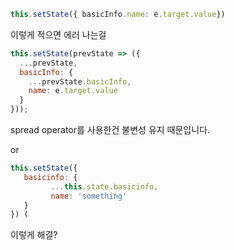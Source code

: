 ```js
this.setState({ basicInfo.name: e.target.value})
```

이렇게 적으면 에러 나는걸

```js
this.setState(prevState => ({
  ...prevState,
  basicInfo: {
    ...prevState.basicInfo,
    name: e.target.value
  }
}));
```

spread operator를 사용한건 불변성 유지 때문입니다.

or

```js
this.setState({
   basicinfo: {
         ...this.state.basicinfo,
         name: 'something'
   }
}) (
```

이렇게 해결?
